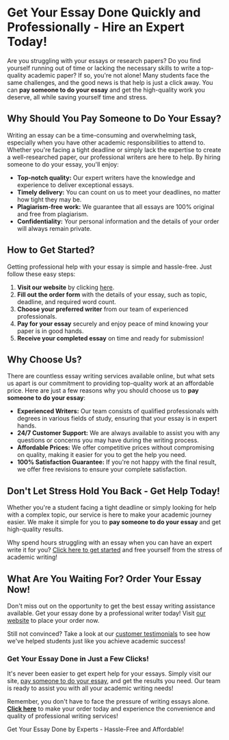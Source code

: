 <h1>Get Your Essay Done Quickly and Professionally - Hire an Expert Today!</h1>

<p>Are you struggling with your essays or research papers? Do you find yourself running out of time or lacking the necessary skills to write a top-quality academic paper? If so, you're not alone! Many students face the same challenges, and the good news is that help is just a click away. You can <strong>pay someone to do your essay</strong> and get the high-quality work you deserve, all while saving yourself time and stress.</p>

<h2>Why Should You Pay Someone to Do Your Essay?</h2>

<p>Writing an essay can be a time-consuming and overwhelming task, especially when you have other academic responsibilities to attend to. Whether you're facing a tight deadline or simply lack the expertise to create a well-researched paper, our professional writers are here to help. By hiring someone to do your essay, you'll enjoy:</p>

<ul>
  <li><strong>Top-notch quality:</strong> Our expert writers have the knowledge and experience to deliver exceptional essays.</li>
  <li><strong>Timely delivery:</strong> You can count on us to meet your deadlines, no matter how tight they may be.</li>
  <li><strong>Plagiarism-free work:</strong> We guarantee that all essays are 100% original and free from plagiarism.</li>
  <li><strong>Confidentiality:</strong> Your personal information and the details of your order will always remain private.</li>
</ul>

<h2>How to Get Started?</h2>

<p>Getting professional help with your essay is simple and hassle-free. Just follow these easy steps:</p>

<ol>
  <li><strong>Visit our website</strong> by clicking <a href="https://tinyurl.com/topessay?keyword=pay+someone+to+do+your+essay" target="_blank">here</a>.</li>
  <li><strong>Fill out the order form</strong> with the details of your essay, such as topic, deadline, and required word count.</li>
  <li><strong>Choose your preferred writer</strong> from our team of experienced professionals.</li>
  <li><strong>Pay for your essay</strong> securely and enjoy peace of mind knowing your paper is in good hands.</li>
  <li><strong>Receive your completed essay</strong> on time and ready for submission!</li>
</ol>

<h2>Why Choose Us?</h2>

<p>There are countless essay writing services available online, but what sets us apart is our commitment to providing top-quality work at an affordable price. Here are just a few reasons why you should choose us to <strong>pay someone to do your essay</strong>:</p>

<ul>
  <li><strong>Experienced Writers:</strong> Our team consists of qualified professionals with degrees in various fields of study, ensuring that your essay is in expert hands.</li>
  <li><strong>24/7 Customer Support:</strong> We are always available to assist you with any questions or concerns you may have during the writing process.</li>
  <li><strong>Affordable Prices:</strong> We offer competitive prices without compromising on quality, making it easier for you to get the help you need.</li>
  <li><strong>100% Satisfaction Guarantee:</strong> If you're not happy with the final result, we offer free revisions to ensure your complete satisfaction.</li>
</ul>

<h2>Don't Let Stress Hold You Back - Get Help Today!</h2>

<p>Whether you're a student facing a tight deadline or simply looking for help with a complex topic, our service is here to make your academic journey easier. We make it simple for you to <strong>pay someone to do your essay</strong> and get high-quality results. </p>

<p>Why spend hours struggling with an essay when you can have an expert write it for you? <a href="https://tinyurl.com/topessay?keyword=pay+someone+to+do+your+essay" target="_blank">Click here to get started</a> and free yourself from the stress of academic writing!</p>

<h2>What Are You Waiting For? Order Your Essay Now!</h2>

<p>Don't miss out on the opportunity to get the best essay writing assistance available. Get your essay done by a professional writer today! Visit <a href="https://tinyurl.com/topessay?keyword=pay+someone+to+do+your+essay" target="_blank">our website</a> to place your order now.</p>

<p>Still not convinced? Take a look at our <a href="https://tinyurl.com/topessay?keyword=pay+someone+to+do+your+essay" target="_blank">customer testimonials</a> to see how we've helped students just like you achieve academic success!</p>

<h3>Get Your Essay Done in Just a Few Clicks!</h3>

<p>It's never been easier to get expert help for your essays. Simply visit our site, <a href="https://tinyurl.com/topessay?keyword=pay+someone+to+do+your+essay" target="_blank">pay someone to do your essay</a>, and get the results you need. Our team is ready to assist you with all your academic writing needs!</p>

<p>Remember, you don't have to face the pressure of writing essays alone. <a href="https://tinyurl.com/topessay?keyword=pay+someone+to+do+your+essay" target="_blank"><strong>Click here</strong></a> to make your order today and experience the convenience and quality of professional writing services!</p>
Get Your Essay Done by Experts - Hassle-Free and Affordable!
